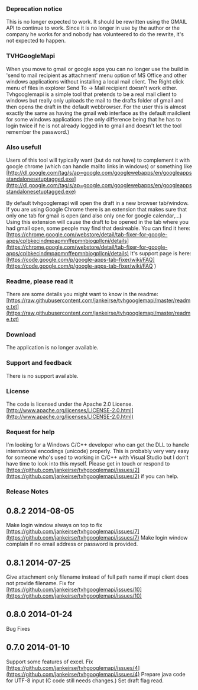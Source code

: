 ### Deprecation notice
This is no longer expected to work. It should be rewritten using the GMAIL API to continue to work. Since it is no longer in use by the author or the company he works for and nobody has volunteered to do the rewrite, it's not expected to happen. 

### TVHGoogleMapi

When you move to gmail or google apps you can no longer use the build in 'send to mail recipient as attachment' menu option of MS Office and other windows applications without installing a local mail client. The Right click menu of files in explorer Send To -> Mail recipient doesn't work either. Tvhgooglemapi is a simple tool that pretends to be a real mail client to windows but really only uploads the mail to the drafts folder of gmail and then opens the draft in the default webbrowser. For the user this is almost exactly the same as having the gmail web interface as the default mailclient for some windows applications (the only difference being that he has to login twice if he is not already logged in to gmail and doesn't let the tool remember the password.)

### Also usefull
Users of this tool will typically want (but do not have) to complement it with google chrome (which can handle mailto links in windows) or something like [http://dl.google.com/tag/s/ap=google.com/googlewebapps/en/googleappsstandalonesetuptagged.exe](http://dl.google.com/tag/s/ap=google.com/googlewebapps/en/googleappsstandalonesetuptagged.exe)

By default tvhgooglemapi will open the draft in a new browser tab/window. If you are using Google Chrome there is an extension that makes sure that only one tab for gmail is open (and also only one for google calendar,...) Using this extension will cause the draft to be opened in the tab where you had gmail open, some people may find that desireable. You can find it here: [https://chrome.google.com/webstore/detail/tab-fixer-for-google-apps/cplbkecindmpapmnffepmnbiogpllcni/details](https://chrome.google.com/webstore/detail/tab-fixer-for-google-apps/cplbkecindmpapmnffepmnbiogpllcni/details) It's support page is here: [https://code.google.com/p/google-apps-tab-fixer/wiki/FAQ](https://code.google.com/p/google-apps-tab-fixer/wiki/FAQ
)

### Readme, please read it
There are some details you might want to know in the readme: [https://raw.githubusercontent.com/jankeirse/tvhgooglemapi/master/readme.txt](https://raw.githubusercontent.com/jankeirse/tvhgooglemapi/master/readme.txt)

### Download
The application is no longer available. 

### Support and feedback
There is no support available.

### License
The code is licensed under the Apache 2.0 License. [http://www.apache.org/licenses/LICENSE-2.0.html](http://www.apache.org/licenses/LICENSE-2.0.html)

### Request for help
I'm looking for a Windows C/C++ developer who can get the DLL to handle international encodings (unicode) properly. This is probably very very easy for someone who's used to working in C/C++ with Visual Studio but I don't have time to look into this myself. Please get in touch or respond to [https://github.com/jankeirse/tvhgooglemapi/issues/2](https://github.com/jankeirse/tvhgooglemapi/issues/2) if you can help.

### Release Notes
## 0.8.2 2014-08-05

Make login window always on top to fix [https://github.com/jankeirse/tvhgooglemapi/issues/7](https://github.com/jankeirse/tvhgooglemapi/issues/7)
Make login window complain if no email address or password is provided.

## 0.8.1 2014-07-25

Give attachment only filename instead of full path name if mapi client does not provide filename. Fix for [https://github.com/jankeirse/tvhgooglemapi/issues/10](https://github.com/jankeirse/tvhgooglemapi/issues/10)

## 0.8.0 2014-01-24

Bug Fixes

## 0.7.0 2014-01-10

Support some features of excel. Fix [https://github.com/jankeirse/tvhgooglemapi/issues/4](https://github.com/jankeirse/tvhgooglemapi/issues/4)
Prepare java code for UTF-8 input (C code still needs changes.)
Set draft flag read.
